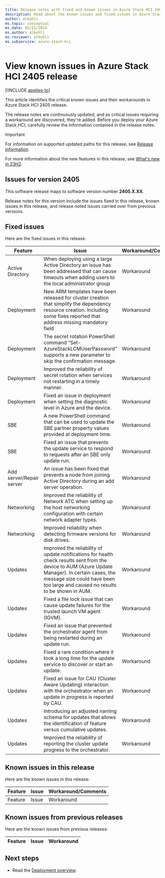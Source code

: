 ```yaml
---
title: Release notes with fixed and known issues in Azure Stack HCI 2402.2 update release
description: Read about the known issues and fixed issues in Azure Stack HCI 2402.2 release.
author: alkohli
ms.topic: conceptual
ms.date: 05/21/2024
ms.author: alkohli
ms.reviewer: alkohli
ms.subservice: azure-stack-hci
---
```


# View known issues in Azure Stack HCI 2405 release

[!INCLUDE [applies-to](../includes/hci-applies-to-23h2.md)]

This article identifies the critical known issues and their workarounds in Azure Stack HCI 2405 release.

The release notes are continuously updated, and as critical issues requiring a workaround are discovered, they're added. Before you deploy your Azure Stack HCI, carefully review the information contained in the release notes.

> [!IMPORTANT]
> For information on supported updated paths for this release, see [Release information](./release-information-23h2.md#about-azure-stack-hci-version-23h2-releases).

For more information about the new features in this release, see [What's new in 23H2](whats-new.md).

## Issues for version 2405

This software release maps to software version number **2405.X.XX**.

Release notes for this version include the issues fixed in this release, known issues in this release, and release noted issues carried over from previous versions.

## Fixed issues

Here are the fixed issues in this release:

|Feature|Issue|Workaround/Comments|
|------|------|----------|
| Active Directory<!--27022398--> |When deploying using a large Active Directory an issue has been addressed that can cause timeouts when adding users to the local administrator group |Workaround |
| Deployment<!--26376120--> |New ARM templates have been released for cluster creation that simplify the dependency resource creation. Including some fixes reported that address missing mandatory field |Workaround |
| Deployment<!--27101544--> |The secret rotation PowerShell command  “Set-AzureStackLCMUserPassword” supports a new parameter to skip the confirmation message.   |Workaround |
| Deployment<!--27837538--> |Improved the reliability of secret rotation when services not restarting in a timely manner.  |Workaround |
| Deployment<!--26737110--> |Fixed an issue in deployment when setting the diagnostic level in Azure and the device.   |Workaround |
| SBE<!--25093172--> |A new PowerShell command that can be used to update the SBE partner property values provided at deployment time.  |Workaround |
| SBE<!--27940543--> |Fixed an issue that prevents the update service to respond to requests after an SBE only update run.  |Workaround |
| Add server/Repair server<!--27101597--> | An issue has been fixed that prevents a node from joining Active Directory during an add server operation.  |Workaround |
| Networking<!--ADO--> |Improved the reliability of Network ATC when setting up the host networking configuration with certain network adapter types.  |Workaround |
| Networking<!--ADO--> |Improved reliability when detecting firmware versions for disk drives.  |Workaround |
| Updates<!--27230554--> |Improved the reliability of update notifications for health check results sent from the device to AUM (Azure Update Manager). In certain cases, the message size could have been too large and caused no results to be shown in AUM.  |Workaround |
| Updates<!--27689489--> |Fixed a file lock issue that can cause update failures for the trusted launch VM agent (IGVM).  |Workaround |
| Updates<!--27726586--> |Fixed an issue that prevented the orchestrator agent from being restarted during an update run.  |Workaround |
| Updates<!--27745420--> |Fixed a rare condition where it took a long time for the update service to discover or start an update. |Workaround |
| Updates<!--26805746--> |Fixed an issue for CAU (Cluster Aware Updating) interaction with the orchestrator when an update in progress is reported by CAU. |Workaround |
| Updates<!--26952963--> |Introducing an adjusted naming schema for updates that allows the identification of feature versus cumulative updates. |Workaround |
| Updates<!--27775374--> |Improved the reliability of reporting the cluster update progress to the orchestrator.  |Workaround |




## Known issues in this release

Here are the known issues in this release:

|Feature|Issue|Workaround/Comments|
|------|------|----------|
| Feature<!--26039754--> | Issue  |Workaround |


## Known issues from previous releases

Here are the known issues from previous releases:

|Feature  |Issue  |Workaround  |
|---------|---------|---------|


## Next steps

- Read the [Deployment overview](./deploy/deployment-introduction.md).
